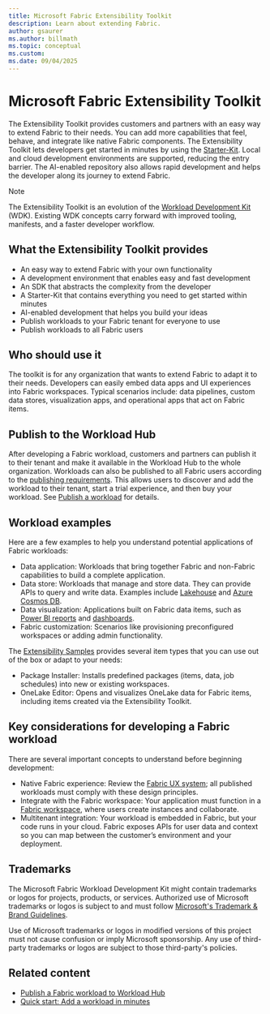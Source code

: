 ```yaml
---
title: Microsoft Fabric Extensibility Toolkit
description: Learn about extending Fabric.
author: gsaurer
ms.author: billmath
ms.topic: conceptual
ms.custom:
ms.date: 09/04/2025
---
```


# Microsoft Fabric Extensibility Toolkit

The Extensibility Toolkit provides customers and partners with an easy way to extend Fabric to their needs. You can add more capabilities that feel, behave, and integrate like native Fabric components. The Extensibility Toolkit lets developers get started in minutes by using the [Starter-Kit](https://aka.ms/fabric-extensibility-starter-kit). Local and cloud development environments are supported, reducing the entry barrier. The AI-enabled repository also allows rapid development and helps the developer along its journey to extend Fabric.

> [!NOTE]
> The Extensibility Toolkit is an evolution of the [Workload Development Kit](../workload-development-kit/development-kit-overview.md) (WDK). Existing WDK concepts carry forward with improved tooling, manifests, and a faster developer workflow.

## What the Extensibility Toolkit provides

- An easy way to extend Fabric with your own functionality
- A development environment that enables easy and fast development
- An SDK that abstracts the complexity from the developer
- A Starter-Kit that contains everything you need to get started within minutes
- AI-enabled development that helps you build your ideas
- Publish workloads to your Fabric tenant for everyone to use
- Publish workloads to all Fabric users

## Who should use it

The toolkit is for any organization that wants to extend Fabric to adapt it to their needs. Developers can easily embed data apps and UI experiences into Fabric workspaces. Typical scenarios include: data pipelines, custom data stores, visualization apps, and operational apps that act on Fabric items.

## Publish to the Workload Hub

After developing a Fabric workload, customers and partners can publish it to their tenant and make it available in the Workload Hub to the whole organization. Workloads can also be published to all Fabric users according to the [publishing requirements](../workload-development-kit/publish-workload-requirements.md). This allows users to discover and add the workload to their tenant, start a trial experience, and then buy your workload. See [Publish a workload](./publish-workload-flow.md) for details.

## Workload examples

Here are a few examples to help you understand potential applications of Fabric workloads:

- Data application: Workloads that bring together Fabric and non-Fabric capabilities to build a complete application.
- Data store: Workloads that manage and store data. They can provide APIs to query and write data. Examples include [Lakehouse](../data-engineering/lakehouse-overview.md) and [Azure Cosmos DB](/azure/cosmos-db/introduction).
- Data visualization: Applications built on Fabric data items, such as [Power BI reports](/power-bi/consumer/end-user-reports) and [dashboards](/power-bi/create-reports/service-dashboards).
- Fabric customization: Scenarios like provisioning preconfigured workspaces or adding admin functionality.

The [Extensibility Samples](https://aka.ms/fabric-extensibility-toolkit-samples) provides several item types that you can use out of the box or adapt to your needs:

- Package Installer: Installs predefined packages (items, data, job schedules) into new or existing workspaces.
- OneLake Editor: Opens and visualizes OneLake data for Fabric items, including items created via the Extensibility Toolkit.

## Key considerations for developing a Fabric workload

There are several important concepts to understand before beginning development:

- Native Fabric experience: Review the [Fabric UX system](https://aka.ms/fabricux); all published workloads must comply with these design principles.
- Integrate with the Fabric workspace: Your application must function in a [Fabric workspace](../fundamentals/workspaces.md), where users create instances and collaborate.
- Multitenant integration: Your workload is embedded in Fabric, but your code runs in your cloud. Fabric exposes APIs for user data and context so you can map between the customer’s environment and your deployment. 

## Trademarks

The Microsoft Fabric Workload Development Kit might contain trademarks or logos for projects, products, or services. Authorized use of Microsoft trademarks or logos is subject to and must follow [Microsoft's Trademark & Brand Guidelines](https://www.microsoft.com/legal/intellectualproperty/trademarks/usage/general).

Use of Microsoft trademarks or logos in modified versions of this project must not cause confusion or imply Microsoft sponsorship.
Any use of third-party trademarks or logos are subject to those third-party's policies.

## Related content

- [Publish a Fabric workload to Workload Hub](publish-workload-flow.md)
- [Quick start: Add a workload in minutes](quickstart.md)
